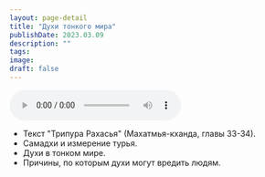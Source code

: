 ```yaml
---
layout: page-detail
title: "Духи тонкого мира"
publishDate: 2023.03.09
description: ""
tags:
image:
draft: false
---
```


<audio title="2023.03.09 - Духи тонкого мира.mp3" src="/upload/iblock/393/393ce0c87f031ac7477a1516f1f7af13.mp3" controls=""></audio>

* Текст "Трипура Рахасья" (Махатмья-кханда, главы 33-34).
* Самадхи и измерение турья.
* Духи в тонком мире.
* Причины, по которым духи могут вредить людям.

  
